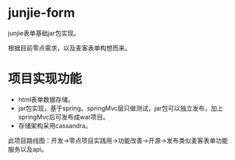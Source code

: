 # junjie-form

junjie表单基础jar包实现。

根据目前零点需求，以及麦客表单构想而来。

# 项目实现功能
* html表单数据存储。
* jar包实现，基于spring。springMvc层只做测试，jar包可以独立发布，加上springMvc后可发布成war项目。
* 存储架构采用cassandra。

此项目路线图：开发->零点项目实践用->功能改善->开源->发布类似麦客表单功能服务以及api。


